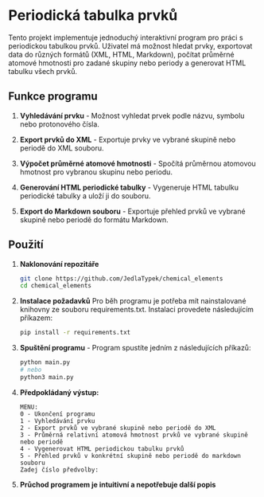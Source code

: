 # Periodická tabulka prvků

Tento projekt implementuje jednoduchý interaktivní program pro práci s periodickou tabulkou prvků. Uživatel má možnost hledat prvky, exportovat data do různých formátů (XML, HTML, Markdown), počítat průměrné atomové hmotnosti pro zadané skupiny nebo periody a generovat HTML tabulku všech prvků.

## Funkce programu

1. **Vyhledávání prvku** - Možnost vyhledat prvek podle názvu, symbolu nebo protonového čísla.

2. **Export prvků do XML** - Exportuje prvky ve vybrané skupině nebo periodě do XML souboru.

3. **Výpočet průměrné atomové hmotnosti** - Spočítá průměrnou atomovou hmotnost pro vybranou skupinu nebo periodu.

4. **Generování HTML periodické tabulky** - Vygeneruje HTML tabulku periodické tabulky a uloží ji do souboru.

5. **Export do Markdown souboru** - Exportuje přehled prvků ve vybrané skupině nebo periodě do formátu Markdown.

## Použití
1. **Naklonování repozitáře**
    ```bash
   git clone https://github.com/JedlaTypek/chemical_elements
   cd chemical_elements
   ```
2. **Instalace požadavků**
   Pro běh programu je potřeba mít nainstalované knihovny ze souboru requirements.txt. Instalaci provedete následujícím příkazem:

    ```bash
    pip install -r requirements.txt
    ```
3. **Spuštění programu** - Program spustíte jedním z následujících příkazů:
    ```bash
   python main.py
   # nebo
   python3 main.py
   ```
4. **Předpokládaný výstup:**
    ```
    MENU:
    0 - Ukončení programu
    1 - Vyhledávání prvku
    2 - Export prvků ve vybrané skupině nebo periodě do XML
    3 - Průměrná relativní atomová hmotnost prvků ve vybrané skupině nebo periodě
    4 - Vygenerovat HTML periodickou tabulku prvků
    5 - Přehled prvků v konkrétní skupině nebo periodě do markdown souboru
    Zadej číslo předvolby:
    ```
5. **Průchod programem je intuitivní a nepotřebuje další popis**